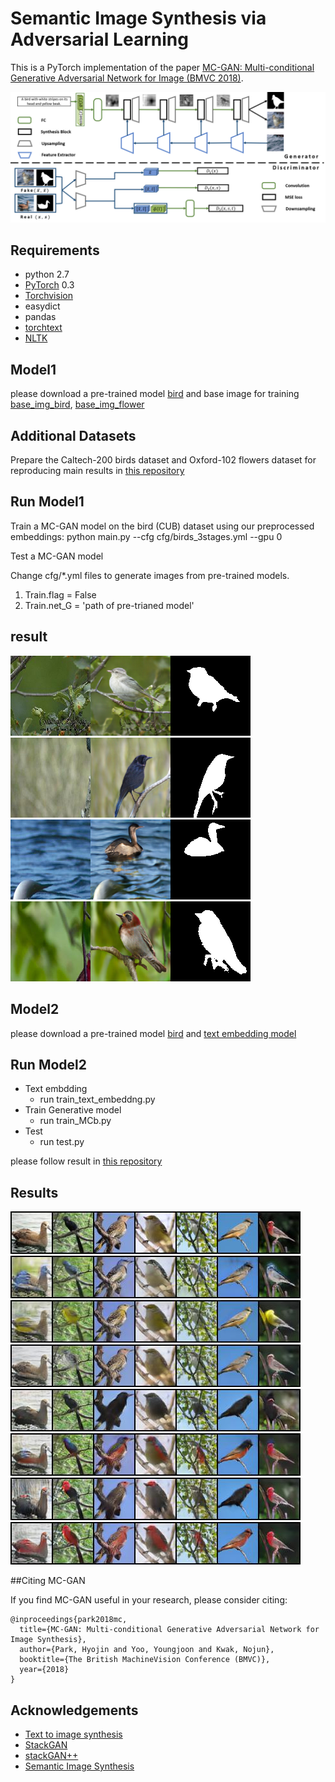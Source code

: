 

# Semantic Image Synthesis via Adversarial Learning

This is a PyTorch implementation of the paper [MC-GAN: Multi-conditional Generative Adversarial Network for Image (BMVC 2018)](https://arxiv.org/abs/1805.01123).

![Model architecture](img/model_arch.png)

## Requirements
- python 2.7
- [PyTorch](https://github.com/pytorch/pytorch) 0.3
- [Torchvision](https://github.com/pytorch/vision)
- easydict
- pandas
- [torchtext](https://github.com/pytorch/text)
- [NLTK](http://www.nltk.org)

## Model1 
please download a pre-trained model [bird](https://drive.google.com/file/d/1G-QjWurZXcTpkxro_zvTCpbvPbY3i1Vp/view?usp=sharing) and base image for training [base_img_bird](https://drive.google.com/file/d/1tVmgD2MrSOyD-V76CZPsLYxrEdT6gZFj/view?usp=sharing), [base_img_flower](https://drive.google.com/file/d/1eX-graAnZySSHuRF4Kseg5MVemrMp_-P/view?usp=sharing)


## Additional Datasets
Prepare the Caltech-200 birds dataset and Oxford-102 flowers dataset for reproducing main results in [this repository](https://github.com/hanzhanggit/StackGAN)


## Run Model1
Train a MC-GAN model on the bird (CUB) dataset using our preprocessed embeddings:
python main.py --cfg cfg/birds_3stages.yml --gpu 0

Test a MC-GAN model

Change cfg/*.yml files to generate images from pre-trained models.
1. Train.flag = False
2. Train.net_G = 'path of pre-trianed model'

## result
![Brids](Model1/img/img1.png) ![Brids](Model1/img/img2.png) ![Brids](Model1/img/img3.png) ![Brids](Model1/img/img4.png)


## Model2
please download a pre-trained model [bird](https://drive.google.com/file/d/1gYojb7WlR6_vtSESzIYXzHb4RmeQ05E_/view?usp=sharing) and [text embedding model](https://drive.google.com/file/d/1rJbaZquanUeO9-9c0xdJQiZDuRpjIa_Z/view?usp=sharing) 

## Run Model2

- Text embdding
    - run  train_text_embeddng.py
- Train Generative model
    - run train_MCb.py
- Test
    - run test.py

please follow result in [this repository](https://github.com/woozzu/dong_iccv_2017)


## Results


![Birds](Model2/test/MCb/original.jpg)
![Birds](Model2/test/MCb/output_0.jpg)
![Birds](Model2/test/MCb/output_1.jpg)
![Birds](Model2/test/MCb/output_2.jpg)
![Birds](Model2/test/MCb/output_3.jpg)
![Birds](Model2/test/MCb/output_4.jpg)
![Birds](Model2/test/MCb/output_5.jpg)
![Birds](Model2/test/MCb/output_6.jpg)

##Citing MC-GAN

If you find MC-GAN useful in your research, please consider citing:
```
@inproceedings{park2018mc,
  title={MC-GAN: Multi-conditional Generative Adversarial Network for Image Synthesis},
  author={Park, Hyojin and Yoo, Youngjoon and Kwak, Nojun},
  booktitle={The British MachineVision Conference (BMVC)},
  year={2018}
}
```

## Acknowledgements
- [Text to image synthesis](https://github.com/reedscot/icml2016)
- [StackGAN](https://github.com/hanzhanggit/StackGAN)
- [stackGAN++](https://github.com/hanzhanggit/StackGAN-v2)
- [Semantic Image Synthesis](https://github.com/woozzu/dong_iccv_2017)